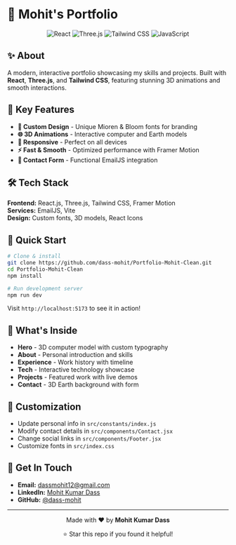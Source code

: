 # 🚀 Mohit's Portfolio

<div align="center">
  <img src="https://img.shields.io/badge/React-20232A?style=for-the-badge&logo=react&logoColor=61DAFB" alt="React"/>
  <img src="https://img.shields.io/badge/Three.js-000000?style=for-the-badge&logo=three.js&logoColor=white" alt="Three.js"/>
  <img src="https://img.shields.io/badge/Tailwind_CSS-38B2AC?style=for-the-badge&logo=tailwind-css&logoColor=white" alt="Tailwind CSS"/>
  <img src="https://img.shields.io/badge/JavaScript-F7DF1E?style=for-the-badge&logo=javascript&logoColor=black" alt="JavaScript"/>
</div>

## ✨ About

A modern, interactive portfolio showcasing my skills and projects. Built with **React**, **Three.js**, and **Tailwind CSS**, featuring stunning 3D animations and smooth interactions.

## 🎯 Key Features

- **🎨 Custom Design** - Unique Mioren & Bloom fonts for branding
- **🌐 3D Animations** - Interactive computer and Earth models
- **📱 Responsive** - Perfect on all devices
- **⚡ Fast & Smooth** - Optimized performance with Framer Motion
- **📧 Contact Form** - Functional EmailJS integration

## 🛠️ Tech Stack

**Frontend:** React.js, Three.js, Tailwind CSS, Framer Motion  
**Services:** EmailJS, Vite  
**Design:** Custom fonts, 3D models, React Icons

## 🚀 Quick Start

```bash
# Clone & install
git clone https://github.com/dass-mohit/Portfolio-Mohit-Clean.git
cd Portfolio-Mohit-Clean
npm install

# Run development server
npm run dev
```

Visit `http://localhost:5173` to see it in action!

## 📱 What's Inside

- **Hero** - 3D computer model with custom typography
- **About** - Personal introduction and skills
- **Experience** - Work history with timeline
- **Tech** - Interactive technology showcase
- **Projects** - Featured work with live demos
- **Contact** - 3D Earth background with form

## 🎨 Customization

- Update personal info in `src/constants/index.js`
- Modify contact details in `src/components/Contact.jsx`
- Change social links in `src/components/Footer.jsx`
- Customize fonts in `src/index.css`

## 📧 Get In Touch

- **Email:** dassmohit12@gmail.com
- **LinkedIn:** [Mohit Kumar Dass](https://www.linkedin.com/in/mohitkumardass)
- **GitHub:** [@dass-mohit](https://github.com/dass-mohit)

---

<div align="center">
  <p>Made with ❤️ by <strong>Mohit Kumar Dass</strong></p>
  <p>⭐ Star this repo if you found it helpful!</p>
</div>
